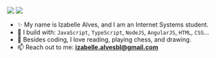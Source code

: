 [<img src="https://img.shields.io/badge/linkedin-%230077B5.svg?&style=for-the-badge&logo=linkedin&logoColor=white" />](https://www.linkedin.com/in/izabellealvess/)
<a href="mailto:izabelle.alvesbl@gmail.com"><img src="https://img.shields.io/badge/-Gmail-%23333?style=for-the-badge&logo=gmail&logoColor=white" target="_blank"></a>

- ✨ My name is Izabelle Alves, and I am an Internet Systems student.
- 🧰 I build with: `JavaScript`, `TypeScript`, `NodeJS`, `AngularJS`, `HTML`, `CSS`...
- 🌷 Besides coding, I love reading, playing chess, and drawing.
- 📫 Reach out to me: **izabelle.alvesbl@gmail.com**
